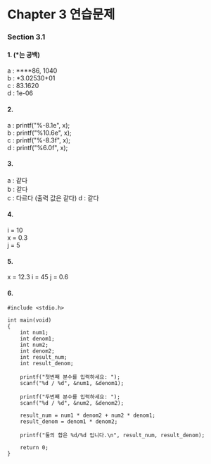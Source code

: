 # Chapter 3 연습문제 
### Section 3.1
#### 1. (*는 공백)
a : ****86, 1040  
b : *3.02530+01  
c : 83.1620  
d : 1e-06

#### 2.
a : printf("%-8.1e", x);  
b : printf("%10.6e", x);  
c : printf("%-8.3f", x);  
d : printf("%6.0f", x);

#### 3.
a : 같다  
b : 같다  
c : 다르다 (출력 값은 같다)
d : 같다  

#### 4.
i = 10  
x = 0.3  
j = 5 

#### 5.
x = 12.3
i = 45
j = 0.6

#### 6.
```
#include <stdio.h>

int main(void)
{
    int num1;
    int denom1;
    int num2;
    int denom2;
    int result_num;
    int result_denom;

    printf("첫번째 분수를 입력하세요: ");
    scanf("%d / %d", &num1, &denom1);

    printf("두번째 분수를 입력하세요: ");
    scanf("%d / %d", &num2, &denom2);

    result_num = num1 * denom2 + num2 * denom1;
    result_denom = denom1 * denom2;

    printf("둘의 합은 %d/%d 입니다.\n", result_num, result_denom);

    return 0;
}
```
